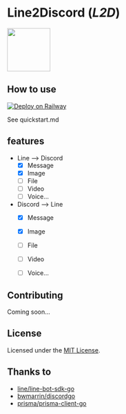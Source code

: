 # Line2Discord (*L2D*)

<img src="https://raw.githubusercontent.com/zhixuan2333/line2discord/master/image/L2D.png" width="100">

## How to use

[![Deploy on Railway](https://railway.app/button.svg)](https://railway.app/new/template?template=https%3A%2F%2Fgithub.com%2Fzhixuan2333%2Fline2discord&plugins=postgresql&envs=GUILD_ID%2CPARENT_ID%2CLINE_CHANNEL_SECRET%2CLINE_CHANNEL_TOKEN%2CDISCORD_TOKEN&referralCode=l7uav7)

See quickstart.md


## features

- Line --> Discord
    - [x] Message
    - [x] Image
    - [ ] File
    - [ ] Video
    - [ ] Voice...
- Discord --> Line
    - [x] Message
    - [x] Image
    - [ ] File
    - [ ] Video
    - [ ] Voice...


## Contributing

Coming soon...
<!-- See [CONTRIBUTING.md](./.github/CONTRIBUTING.md) -->
## License

Licensed under the [MIT License](./LICENSE).

## Thanks to

- [line/line-bot-sdk-go](https://github.com/line/line-bot-sdk-go)
- [bwmarrin/discordgo](https://github.com/bwmarrin/discordgo)
- [prisma/prisma-client-go](https://github.com/prisma/prisma-client-go)

